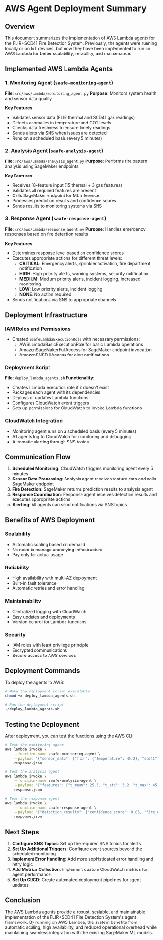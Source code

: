 # AWS Agent Deployment Summary

## Overview

This document summarizes the implementation of AWS Lambda agents for the FLIR+SCD41 Fire Detection System. Previously, the agents were running locally or on IoT devices, but now they have been implemented to run on AWS Lambda for better scalability, reliability, and maintenance.

## Implemented AWS Lambda Agents

### 1. Monitoring Agent (`saafe-monitoring-agent`)
**File**: `src/aws/lambda/monitoring_agent.py`
**Purpose**: Monitors system health and sensor data quality

**Key Features**:
- Validates sensor data (FLIR thermal and SCD41 gas readings)
- Detects anomalies in temperature and CO2 levels
- Checks data freshness to ensure timely readings
- Sends alerts via SNS when issues are detected
- Runs on a scheduled basis (every 5 minutes)

### 2. Analysis Agent (`saafe-analysis-agent`)
**File**: `src/aws/lambda/analysis_agent.py`
**Purpose**: Performs fire pattern analysis using SageMaker endpoints

**Key Features**:
- Receives 18-feature input (15 thermal + 3 gas features)
- Validates all required features are present
- Calls SageMaker endpoint for ML inference
- Processes prediction results and confidence scores
- Sends results to monitoring systems via SNS

### 3. Response Agent (`saafe-response-agent`)
**File**: `src/aws/lambda/response_agent.py`
**Purpose**: Handles emergency responses based on fire detection results

**Key Features**:
- Determines response level based on confidence scores
- Executes appropriate actions for different threat levels:
  - **CRITICAL**: Emergency alerts, sprinkler activation, fire department notification
  - **HIGH**: High priority alerts, warning systems, security notification
  - **MEDIUM**: Medium priority alerts, incident logging, increased monitoring
  - **LOW**: Low priority alerts, incident logging
  - **NONE**: No action required
- Sends notifications via SNS to appropriate channels

## Deployment Infrastructure

### IAM Roles and Permissions
- Created `SaafeLambdaExecutionRole` with necessary permissions:
  - AWSLambdaBasicExecutionRole for basic Lambda operations
  - AmazonSageMakerFullAccess for SageMaker endpoint invocation
  - AmazonSNSFullAccess for alert notifications

### Deployment Script
**File**: `deploy_lambda_agents.sh`
**Functionality**:
- Creates Lambda execution role if it doesn't exist
- Packages each agent with its dependencies
- Deploys or updates Lambda functions
- Configures CloudWatch event triggers
- Sets up permissions for CloudWatch to invoke Lambda functions

### CloudWatch Integration
- Monitoring agent runs on a scheduled basis (every 5 minutes)
- All agents log to CloudWatch for monitoring and debugging
- Automatic alerting through SNS topics

## Communication Flow

1. **Scheduled Monitoring**: CloudWatch triggers monitoring agent every 5 minutes
2. **Sensor Data Processing**: Analysis agent receives feature data and calls SageMaker endpoint
3. **Fire Detection**: SageMaker returns prediction results to analysis agent
4. **Response Coordination**: Response agent receives detection results and executes appropriate actions
5. **Alerting**: All agents can send notifications via SNS topics

## Benefits of AWS Deployment

### Scalability
- Automatic scaling based on demand
- No need to manage underlying infrastructure
- Pay only for actual usage

### Reliability
- High availability with multi-AZ deployment
- Built-in fault tolerance
- Automatic retries and error handling

### Maintainability
- Centralized logging with CloudWatch
- Easy updates and deployments
- Version control for Lambda functions

### Security
- IAM roles with least privilege principle
- Encrypted communications
- Secure access to AWS services

## Deployment Commands

To deploy the agents to AWS:

```bash
# Make the deployment script executable
chmod +x deploy_lambda_agents.sh

# Run the deployment script
./deploy_lambda_agents.sh
```

## Testing the Deployment

After deployment, you can test the functions using the AWS CLI:

```bash
# Test the monitoring agent
aws lambda invoke \
    --function-name saafe-monitoring-agent \
    --payload '{"sensor_data": {"flir": {"temperature": 45.2}, "scd41": {"co2_concentration": 550}}}' \
    response.json

# Test the analysis agent
aws lambda invoke \
    --function-name saafe-analysis-agent \
    --payload '{"features": {"t_mean": 25.5, "t_std": 3.2, "t_max": 45.0, "t_p95": 38.0, "t_hot_area_pct": 2.1, "t_hot_largest_blob_pct": 1.5, "t_grad_mean": 1.2, "t_grad_std": 0.8, "t_diff_mean": 0.9, "t_diff_std": 0.4, "flow_mag_mean": 0.7, "flow_mag_std": 0.3, "tproxy_val": 26.0, "tproxy_delta": 1.0, "tproxy_vel": 0.2, "gas_val": 450.0, "gas_delta": 50.0, "gas_vel": 2.5}}' \
    response.json

# Test the response agent
aws lambda invoke \
    --function-name saafe-response-agent \
    --payload '{"detection_results": {"confidence_score": 0.85, "fire_detected": true}}' \
    response.json
```

## Next Steps

1. **Configure SNS Topics**: Set up the required SNS topics for alerts
2. **Set Up Additional Triggers**: Configure event sources beyond the scheduled monitoring
3. **Implement Error Handling**: Add more sophisticated error handling and retry logic
4. **Add Metrics Collection**: Implement custom CloudWatch metrics for agent performance
5. **Set Up CI/CD**: Create automated deployment pipelines for agent updates

## Conclusion

The AWS Lambda agents provide a robust, scalable, and maintainable implementation of the FLIR+SCD41 Fire Detection System's agent framework. By running on AWS Lambda, the system benefits from automatic scaling, high availability, and reduced operational overhead while maintaining seamless integration with the existing SageMaker ML models.